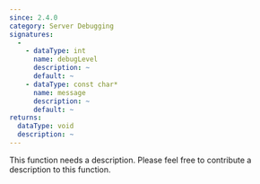```yaml
---
since: 2.4.0
category: Server Debugging
signatures:
  -
    - dataType: int
      name: debugLevel
      description: ~
      default: ~
    - dataType: const char*
      name: message
      description: ~
      default: ~
returns:
  dataType: void
  description: ~
---
```


This function needs a description. Please feel free to contribute a description to this function.
